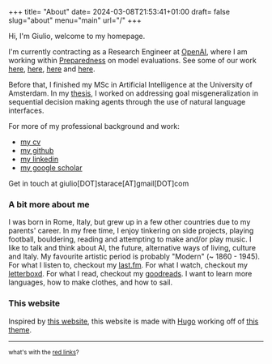 +++
title= "About"
date= 2024-03-08T21:53:41+01:00
draft= false
slug="about"
menu="main"
url="/"
+++

Hi, I'm Giulio, welcome to my homepage.

I'm currently contracting as a Research Engineer at
[OpenAI](https://openai.com), where I am working within
[Preparedness](https://openai.com/preparedness/) on model evaluations. See some
of our work [here](https://openai.com/index/paperbench/),
[here](https://openai.com/index/mle-bench/),
[here](https://openai.com/index/introducing-swe-bench-verified/) and
[here](https://github.com/openai/evals/).

Before that, I finished my MSc in Artificial Intelligence at the University of
Amsterdam. In my [thesis](https://github.com/thesofakillers/nlgoals), I worked
on addressing goal misgeneralization in sequential decision making agents
through the use of natural language interfaces.

For more of my professional background and work:

- [my cv](/cv/GiulioStarace_CV.pdf)
- [my github](https://github.com/thesofakillers)
- [my linkedin](https://www.linkedin.com/in/giuliostarace/)
- [my google scholar](https://scholar.google.com/citations?user=S57H0dgAAAAJ&hl=en)

Get in touch at giulio[DOT]starace[AT]gmail[DOT]com

### A bit more about me

I was born in Rome, Italy, but grew up in a few other countries due to my
parents' career. In my free time, I enjoy tinkering on side projects, playing
football, bouldering, reading and attempting to make and/or play music. I like
to talk and think about AI, the future, alternative ways of living, culture and
Italy. My favourite artistic period is probably "Modern" (~ 1860 - 1945). For
what I listen to, checkout my [last.fm](https://www.last.fm/user/giuliostarace).
For what I watch, checkout my
[letterboxd](https://letterboxd.com/thesofakillers/). For what I read, checkout
my [goodreads](https://goodreads.com/thesofakillers). I want to learn more
languages, how to make clothes, and how to sail.

### This website

Inspired by [this website](http://bettermotherfuckingwebsite.com/), this website
is made with [Hugo](https://gohugo.io/) working off of
[this theme](https://github.com/janraasch/hugo-bearblog/).

---

<small>what's with the [red links](https://gwern.net/red)?</small>
